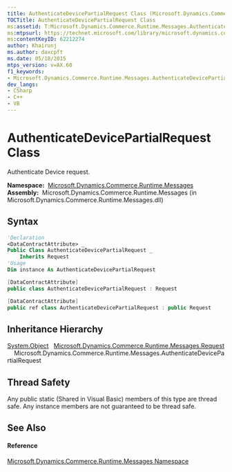 ```yaml
---
title: AuthenticateDevicePartialRequest Class (Microsoft.Dynamics.Commerce.Runtime.Messages)
TOCTitle: AuthenticateDevicePartialRequest Class
ms:assetid: T:Microsoft.Dynamics.Commerce.Runtime.Messages.AuthenticateDevicePartialRequest
ms:mtpsurl: https://technet.microsoft.com/library/microsoft.dynamics.commerce.runtime.messages.authenticatedevicepartialrequest(v=AX.60)
ms:contentKeyID: 62212274
author: Khairunj
ms.author: daxcpft
ms.date: 05/18/2015
mtps_version: v=AX.60
f1_keywords:
- Microsoft.Dynamics.Commerce.Runtime.Messages.AuthenticateDevicePartialRequest
dev_langs:
- CSharp
- C++
- VB
---
```


# AuthenticateDevicePartialRequest Class

Authenticate Device request.

**Namespace:**  [Microsoft.Dynamics.Commerce.Runtime.Messages](microsoft-dynamics-commerce-runtime-messages-namespace.md)  
**Assembly:**  Microsoft.Dynamics.Commerce.Runtime.Messages (in Microsoft.Dynamics.Commerce.Runtime.Messages.dll)

## Syntax

``` vb
'Declaration
<DataContractAttribute> _
Public Class AuthenticateDevicePartialRequest _
    Inherits Request
'Usage
Dim instance As AuthenticateDevicePartialRequest
```

``` csharp
[DataContractAttribute]
public class AuthenticateDevicePartialRequest : Request
```

``` c++
[DataContractAttribute]
public ref class AuthenticateDevicePartialRequest : public Request
```

## Inheritance Hierarchy

[System.Object](https://technet.microsoft.com/library/e5kfa45b\(v=ax.60\))  
  [Microsoft.Dynamics.Commerce.Runtime.Messages.Request](request-class-microsoft-dynamics-commerce-runtime-messages.md)  
    Microsoft.Dynamics.Commerce.Runtime.Messages.AuthenticateDevicePartialRequest  

## Thread Safety

Any public static (Shared in Visual Basic) members of this type are thread safe. Any instance members are not guaranteed to be thread safe.

## See Also

#### Reference

[Microsoft.Dynamics.Commerce.Runtime.Messages Namespace](microsoft-dynamics-commerce-runtime-messages-namespace.md)

